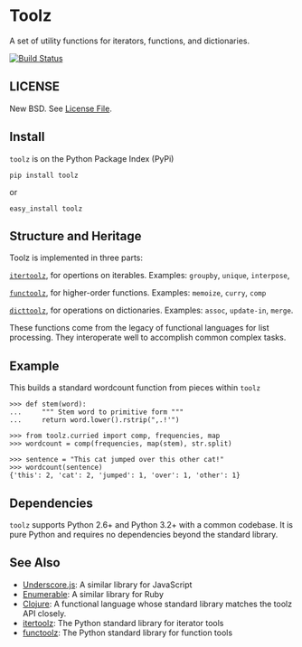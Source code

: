 Toolz
=====

A set of utility functions for iterators, functions, and dictionaries.

[![Build Status](https://travis-ci.org/pytoolz/toolz.png)](https://travis-ci.org/pytoolz/toolz)


LICENSE
-------

New BSD.  See [License File](LICENSE.TXT).

Install
-------

`toolz` is on the Python Package Index (PyPi)

    pip install toolz

or 
    
    easy_install toolz

Structure and Heritage
----------------------

Toolz is implemented in three parts:

[`itertoolz`](https://github.com/pytoolz/toolz/blob/master/toolz/itertoolz/core.py), 
for opertions on iterables.  Examples: `groupby`, `unique`, `interpose`,

[`functoolz`](https://github.com/pytoolz/toolz/blob/master/toolz/functoolz/core.py),
for higher-order functions.  Examples: `memoize`, `curry`, `comp`

[`dicttoolz`](https://github.com/pytoolz/toolz/blob/master/toolz/dicttoolz/core.py),
for operations on dictionaries.  Examples: `assoc`, `update-in`, `merge`.

These functions come from the legacy of functional languages for list 
processing.  They interoperate well to accomplish common complex tasks.


Example
-------

This builds a standard wordcount function from pieces within `toolz`

    >>> def stem(word):
    ...     """ Stem word to primitive form """
    ...     return word.lower().rstrip(",.!'")

    >>> from toolz.curried import comp, frequencies, map
    >>> wordcount = comp(frequencies, map(stem), str.split)

    >>> sentence = "This cat jumped over this other cat!"
    >>> wordcount(sentence)
    {'this': 2, 'cat': 2, 'jumped': 1, 'over': 1, 'other': 1}


Dependencies
------------

`toolz` supports Python 2.6+ and Python 3.2+ with a common codebase.  It is
pure Python and requires no dependencies beyond the standard library.


See Also
--------

*   [Underscore.js](http://underscorejs.org): A similar library for JavaScript
*   [Enumerable](http://ruby-doc.org/core-2.0.0/Enumerable.html): A similar
    library for Ruby
*   [Clojure](http://clojure.org): A functional language whose standard
    library matches the toolz API closely.
*   [itertoolz](http://docs.python.org/2/library/itertools.html): The
    Python standard library for iterator tools
*   [functoolz](http://docs.python.org/2/library/functools.html): The
    Python standard library for function tools
